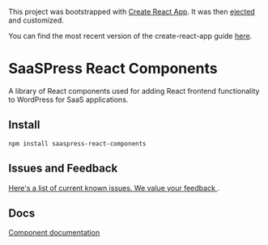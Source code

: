 This project was bootstrapped with [Create React App](https://github.com/facebookincubator/create-react-app).
It was then [ejected](https://github.com/facebook/create-react-app/blob/master/packages/react-scripts/template/README.md#npm-run-eject) and customized. 

You can find the most recent version of the create-react-app guide [here](https://github.com/facebookincubator/create-react-app/blob/master/packages/react-scripts/template/README.md).

# SaaSPress React Components

A library of React components used for adding React frontend functionality to WordPress for SaaS applications.

## Install
```
npm install saaspress-react-components
```

## Issues and Feedback
[Here's a list of current known issues. We value your feedback ](https://github.com/takes12no1/saaspress-react-components/issues).

## Docs
[Component documentation](https://takes12no1.github.io/saaspress-react-components/)